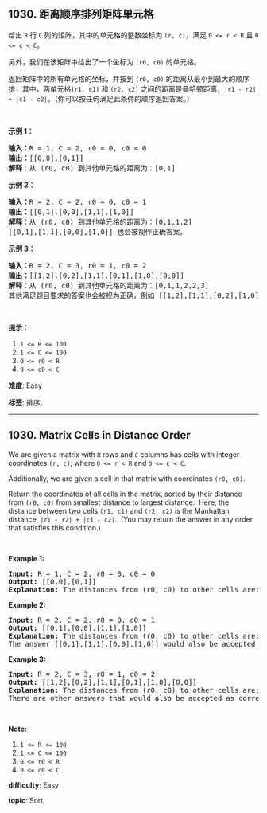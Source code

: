 <h2>1030. 距离顺序排列矩阵单元格</h2><p>给出 <code>R</code> 行 <code>C</code> 列的矩阵，其中的单元格的整数坐标为 <code>(r, c)</code>，满足 <code>0 &lt;= r &lt; R</code> 且 <code>0 &lt;= c &lt; C</code>。</p>

<p>另外，我们在该矩阵中给出了一个坐标为&nbsp;<code>(r0, c0)</code> 的单元格。</p>

<p>返回矩阵中的所有单元格的坐标，并按到 <code>(r0, c0)</code> 的距离从最小到最大的顺序排，其中，两单元格<code>(r1, c1)</code> 和 <code>(r2, c2)</code> 之间的距离是曼哈顿距离，<code>|r1 - r2| + |c1 - c2|</code>。（你可以按任何满足此条件的顺序返回答案。）</p>

<p>&nbsp;</p>

<p><strong>示例 1：</strong></p>

<pre><strong>输入：</strong>R = 1, C = 2, r0 = 0, c0 = 0
<strong>输出：</strong>[[0,0],[0,1]]
<strong>解释</strong>：从 (r0, c0) 到其他单元格的距离为：[0,1]
</pre>

<p><strong>示例 2：</strong></p>

<pre><strong>输入：</strong>R = 2, C = 2, r0 = 0, c0 = 1
<strong>输出：</strong>[[0,1],[0,0],[1,1],[1,0]]
<strong>解释</strong>：从 (r0, c0) 到其他单元格的距离为：[0,1,1,2]
[[0,1],[1,1],[0,0],[1,0]] 也会被视作正确答案。
</pre>

<p><strong>示例 3：</strong></p>

<pre><strong>输入：</strong>R = 2, C = 3, r0 = 1, c0 = 2
<strong>输出：</strong>[[1,2],[0,2],[1,1],[0,1],[1,0],[0,0]]
<strong>解释</strong>：从 (r0, c0) 到其他单元格的距离为：[0,1,1,2,2,3]
其他满足题目要求的答案也会被视为正确，例如 [[1,2],[1,1],[0,2],[1,0],[0,1],[0,0]]。
</pre>

<p>&nbsp;</p>

<p><strong>提示：</strong></p>

<ol>
	<li><code>1 &lt;= R &lt;= 100</code></li>
	<li><code>1 &lt;= C &lt;= 100</code></li>
	<li><code>0 &lt;= r0 &lt; R</code></li>
	<li><code>0 &lt;= c0 &lt; C</code></li>
</ol>


 **难度**: Easy

 **标签**: 排序、 


------

<h2>1030. Matrix Cells in Distance Order</h2><p>We are given a matrix with <code>R</code> rows and <code>C</code> columns has cells with integer coordinates&nbsp;<code>(r, c)</code>, where <code>0 &lt;= r &lt; R</code> and <code>0 &lt;= c &lt; C</code>.</p>

<p>Additionally, we are given a cell in that matrix with coordinates&nbsp;<code>(r0, c0)</code>.</p>

<p>Return the coordinates of&nbsp;all cells in the matrix, sorted by their distance from <code>(r0, c0)</code>&nbsp;from smallest distance to largest distance.&nbsp; Here,&nbsp;the distance between two cells <code>(r1, c1)</code> and <code>(r2, c2)</code> is the Manhattan distance,&nbsp;<code>|r1 - r2| + |c1 - c2|</code>.&nbsp; (You may return the answer in any order that satisfies this condition.)</p>

<p>&nbsp;</p>

<div>
<p><strong>Example 1:</strong></p>

<pre>
<strong>Input: </strong>R = <span id="example-input-1-1">1</span>, C = <span id="example-input-1-2">2</span>, r0 = <span id="example-input-1-3">0</span>, c0 = <span id="example-input-1-4">0</span>
<strong>Output: </strong><span id="example-output-1">[[0,0],[0,1]]
<strong>Explanation:</strong> The distances from (r0, c0) to other cells are: [0,1]</span>
</pre>

<div>
<p><strong>Example 2:</strong></p>

<pre>
<strong>Input: </strong>R = <span id="example-input-2-1">2</span>, C = <span id="example-input-2-2">2</span>, r0 = <span id="example-input-2-3">0</span>, c0 = <span id="example-input-2-4">1</span>
<strong>Output: </strong><span id="example-output-2">[[0,1],[0,0],[1,1],[1,0]]
</span><span id="example-output-1"><strong>Explanation:</strong> The distances from (r0, c0) to other cells are:</span><span> [0,1,1,2]</span>
The answer [[0,1],[1,1],[0,0],[1,0]] would also be accepted as correct.
</pre>

<div>
<p><strong>Example 3:</strong></p>

<pre>
<strong>Input: </strong>R = <span id="example-input-3-1">2</span>, C = <span id="example-input-3-2">3</span>, r0 = <span id="example-input-3-3">1</span>, c0 = <span id="example-input-3-4">2</span>
<strong>Output: </strong><span id="example-output-3">[[1,2],[0,2],[1,1],[0,1],[1,0],[0,0]]</span>
<span id="example-output-1"><strong>Explanation:</strong> The distances from (r0, c0) to other cells are:</span><span> [0,1,1,2,2,3]</span>
There are other answers that would also be accepted as correct, such as [[1,2],[1,1],[0,2],[1,0],[0,1],[0,0]].
</pre>

<p>&nbsp;</p>

<p><strong><span>Note:</span></strong></p>

<ol>
	<li><code>1 &lt;= R &lt;= 100</code></li>
	<li><code>1 &lt;= C &lt;= 100</code></li>
	<li><code>0 &lt;= r0 &lt; R</code></li>
	<li><code>0 &lt;= c0 &lt; C</code></li>
</ol>
</div>
</div>
</div>


 **difficulty**: Easy

 **topic**: Sort, 

